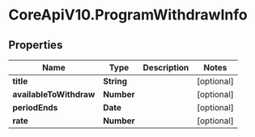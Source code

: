 # CoreApiV10.ProgramWithdrawInfo

## Properties
Name | Type | Description | Notes
------------ | ------------- | ------------- | -------------
**title** | **String** |  | [optional] 
**availableToWithdraw** | **Number** |  | [optional] 
**periodEnds** | **Date** |  | [optional] 
**rate** | **Number** |  | [optional] 


